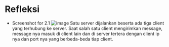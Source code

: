 # Refleksi

- Screenshot for 2.1
![image](https://github.com/brofathan/grpc-tutorial/assets/45114836/3ab4fa7a-1f3e-4dc4-8f67-c315074c7092)
Satu server dijalankan beserta ada tiga client yang terhubung ke server. Saat salah satu client mengirimkan message, message nya masuk di client lain dan di server tertera dengan client ip nya dan port nya yang berbeda-beda tiap client.
